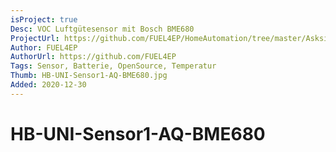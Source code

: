 ```yaml
---
isProject: true
Desc: VOC Luftgütesensor mit Bosch BME680
ProjectUrl: https://github.com/FUEL4EP/HomeAutomation/tree/master/AsksinPP_developments/sketches/HB-UNI-Sensor1-AQ-BME680
Author: FUEL4EP
AuthorUrl: https://github.com/FUEL4EP
Tags: Sensor, Batterie, OpenSource, Temperatur
Thumb: HB-UNI-Sensor1-AQ-BME680.jpg
Added: 2020-12-30
---
```


# HB-UNI-Sensor1-AQ-BME680
